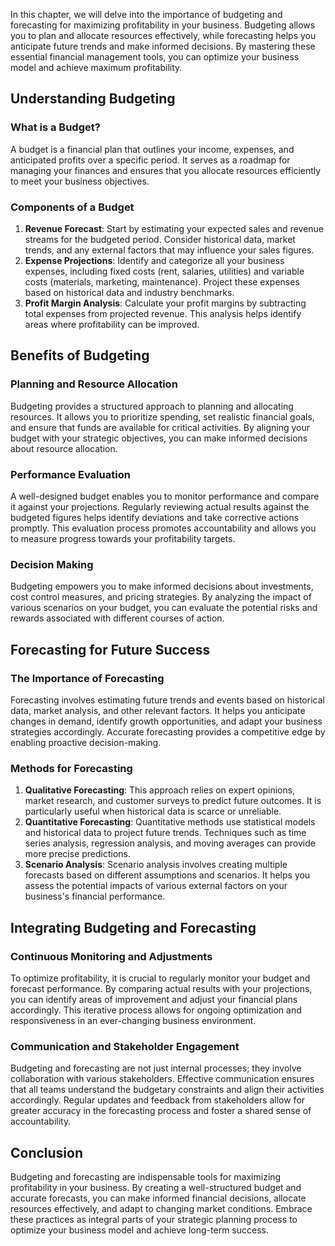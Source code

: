 
In this chapter, we will delve into the importance of budgeting and forecasting for maximizing profitability in your business. Budgeting allows you to plan and allocate resources effectively, while forecasting helps you anticipate future trends and make informed decisions. By mastering these essential financial management tools, you can optimize your business model and achieve maximum profitability.

Understanding Budgeting
-----------------------

### What is a Budget?

A budget is a financial plan that outlines your income, expenses, and anticipated profits over a specific period. It serves as a roadmap for managing your finances and ensures that you allocate resources efficiently to meet your business objectives.

### Components of a Budget

1. **Revenue Forecast**: Start by estimating your expected sales and revenue streams for the budgeted period. Consider historical data, market trends, and any external factors that may influence your sales figures.
2. **Expense Projections**: Identify and categorize all your business expenses, including fixed costs (rent, salaries, utilities) and variable costs (materials, marketing, maintenance). Project these expenses based on historical data and industry benchmarks.
3. **Profit Margin Analysis**: Calculate your profit margins by subtracting total expenses from projected revenue. This analysis helps identify areas where profitability can be improved.

Benefits of Budgeting
---------------------

### Planning and Resource Allocation

Budgeting provides a structured approach to planning and allocating resources. It allows you to prioritize spending, set realistic financial goals, and ensure that funds are available for critical activities. By aligning your budget with your strategic objectives, you can make informed decisions about resource allocation.

### Performance Evaluation

A well-designed budget enables you to monitor performance and compare it against your projections. Regularly reviewing actual results against the budgeted figures helps identify deviations and take corrective actions promptly. This evaluation process promotes accountability and allows you to measure progress towards your profitability targets.

### Decision Making

Budgeting empowers you to make informed decisions about investments, cost control measures, and pricing strategies. By analyzing the impact of various scenarios on your budget, you can evaluate the potential risks and rewards associated with different courses of action.

Forecasting for Future Success
------------------------------

### The Importance of Forecasting

Forecasting involves estimating future trends and events based on historical data, market analysis, and other relevant factors. It helps you anticipate changes in demand, identify growth opportunities, and adapt your business strategies accordingly. Accurate forecasting provides a competitive edge by enabling proactive decision-making.

### Methods for Forecasting

1. **Qualitative Forecasting**: This approach relies on expert opinions, market research, and customer surveys to predict future outcomes. It is particularly useful when historical data is scarce or unreliable.
2. **Quantitative Forecasting**: Quantitative methods use statistical models and historical data to project future trends. Techniques such as time series analysis, regression analysis, and moving averages can provide more precise predictions.
3. **Scenario Analysis**: Scenario analysis involves creating multiple forecasts based on different assumptions and scenarios. It helps you assess the potential impacts of various external factors on your business's financial performance.

Integrating Budgeting and Forecasting
-------------------------------------

### Continuous Monitoring and Adjustments

To optimize profitability, it is crucial to regularly monitor your budget and forecast performance. By comparing actual results with your projections, you can identify areas of improvement and adjust your financial plans accordingly. This iterative process allows for ongoing optimization and responsiveness in an ever-changing business environment.

### Communication and Stakeholder Engagement

Budgeting and forecasting are not just internal processes; they involve collaboration with various stakeholders. Effective communication ensures that all teams understand the budgetary constraints and align their activities accordingly. Regular updates and feedback from stakeholders allow for greater accuracy in the forecasting process and foster a shared sense of accountability.

Conclusion
----------

Budgeting and forecasting are indispensable tools for maximizing profitability in your business. By creating a well-structured budget and accurate forecasts, you can make informed financial decisions, allocate resources effectively, and adapt to changing market conditions. Embrace these practices as integral parts of your strategic planning process to optimize your business model and achieve long-term success.
